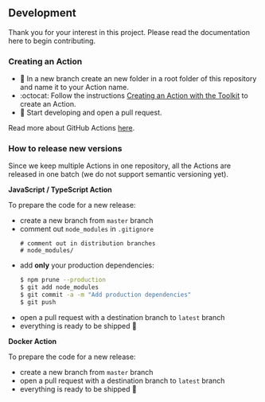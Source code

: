 ## Development

Thank you for your interest in this project. Please read the documentation here to begin contributing. 

### Creating an Action

- :file_folder: In a new branch create an new folder in a root folder of this repository and name it to your Action name.
- :octocat: Follow the instructions [Creating an Action with the Toolkit](https://github.com/actions/toolkit#creating-an-action-with-the-toolkit) to create an Action.
- :construction: Start developing and open a pull request.

Read more about GitHub Actions [here](https://help.github.com/en/articles/getting-started-with-github-actions).

### How to release new versions

Since we keep multiple Actions in one repository, all the Actions are released in one batch (we do not support semantic versioning yet). 

**JavaScript / TypeScript Action**

To prepare the code for a new release:

- create a new branch from `master` branch
- comment out `node_modules` in `.gitignore`
  ```
  # comment out in distribution branches
  # node_modules/
  ```
- add **only** your production dependencies:
  ```bash
  $ npm prune --production
  $ git add node_modules
  $ git commit -a -m "Add production dependencies"
  $ git push
  ```
- open a pull request with a destination branch to `latest` branch
- everything is ready to be shipped :ship:

**Docker Action**

To prepare the code for a new release:

- create a new branch from `master` branch
- open a pull request with a destination branch to `latest` branch
- everything is ready to be shipped :ship:
